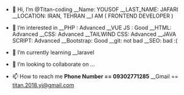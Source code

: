 - 👋 Hi, I’m @Titan-coding 
      __Name: YOUSOF
      __LAST_NAME: JAFARI
      __LOCATION: IRAN, TEHRAN
      __I AM ( FRONTEND DEVELOPER )

- 👀 I’m interested in 
      __PHP : Advanced 
      __VUE JS : Good
      __HTML: Advanced 
      __CSS: Advanced
      __TAILWIND CSS: Advanced
      __JAVA SCRIPT: Advanced
      __Bootstrap: Good
      __git: not bad
      __SEO: bad :(
      
- 🌱 I’m currently learning 
      __laravel
      
- 💞️ I’m looking to collaborate on ...

- 📫 How to reach me 
      __Phone Number == 09302771285__ 
      __Gmail == titan.2018.yj@gmail.com 
